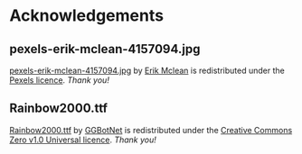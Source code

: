 # Acknowledgements

## pexels-erik-mclean-4157094.jpg

[pexels-erik-mclean-4157094.jpg](https://www.pexels.com/photo/colorful-fox-walking-on-empty-road-4157094/) by [Erik Mclean](https://www.pexels.com/@introspectivedsgn/) is redistributed under the [Pexels licence](https://www.pexels.com/license/). _Thank you!_

## Rainbow2000.ttf

[Rainbow2000.ttf](https://ggbot.itch.io/rainbow-2000-font) by [GGBotNet](https://www.ggbot.net/fonts/) is redistributed under the [Creative Commons Zero v1.0 Universal licence](https://creativecommons.org/publicdomain/zero/1.0/). _Thank you!_
